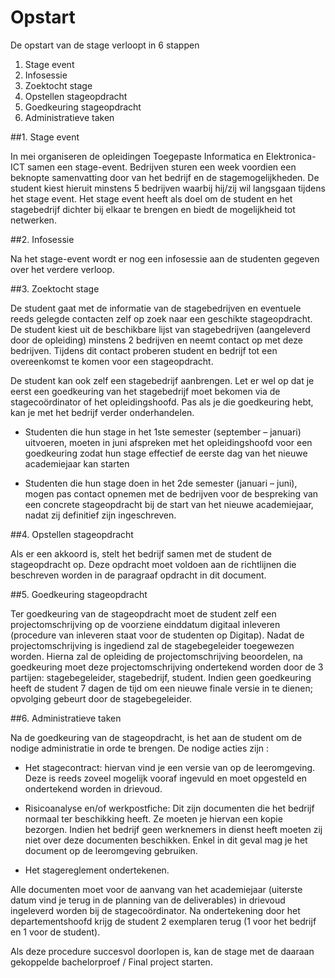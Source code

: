    # Opstart 

De opstart van de stage verloopt in 6 stappen 

1. Stage event 
2. Infosessie 
3. Zoektocht stage 
4. Opstellen stageopdracht 
5. Goedkeuring stageopdracht 
6. Administratieve taken 

 

##1. Stage event 

In mei organiseren de opleidingen Toegepaste Informatica en Elektronica-ICT samen een stage-event. Bedrijven sturen een week voordien een beknopte samenvatting door van het bedrijf en de stagemogelijkheden. De student kiest hieruit minstens 5 bedrijven waarbij hij/zij wil langsgaan tijdens het stage event. Het stage event heeft als doel om de student en het stagebedrijf dichter bij elkaar te brengen en biedt de mogelijkheid tot netwerken. 

 

##2. Infosessie 

Na het stage-event wordt er nog een infosessie aan de studenten gegeven over het verdere verloop. 

 

##3. Zoektocht stage 

De student gaat met de informatie van de stagebedrijven en eventuele reeds gelegde contacten zelf op zoek naar een geschikte stageopdracht. De student kiest uit de beschikbare lijst van stagebedrijven (aangeleverd door de opleiding) minstens 2 bedrijven en neemt contact op met deze bedrijven. Tijdens dit contact proberen student en bedrijf tot een overeenkomst te komen voor een stageopdracht. 

De student kan ook zelf een stagebedrijf aanbrengen. Let er wel op dat je eerst een goedkeuring van het stagebedrijf moet bekomen via de stagecoördinator of het opleidingshoofd. Pas als je die goedkeuring hebt, kan je met het bedrijf verder onderhandelen. 

 

* Studenten die hun stage in het 1ste semester (september – januari) uitvoeren,  moeten in juni afspreken met het opleidingshoofd voor een goedkeuring zodat hun stage effectief de eerste dag van het nieuwe academiejaar kan starten 

* Studenten die hun stage doen in het 2de semester (januari – juni),  mogen pas contact opnemen met de bedrijven voor de bespreking van een concrete stageopdracht bij de start van het nieuwe academiejaar, nadat zij definitief zijn ingeschreven. 

 

##4. Opstellen stageopdracht 

Als er een akkoord is, stelt het bedrijf samen met de student de stageopdracht op. Deze opdracht moet voldoen aan de richtlijnen die  beschreven worden in de paragraaf opdracht in dit document. 

 

##5. Goedkeuring stageopdracht 

Ter goedkeuring van de stageopdracht moet de student zelf een projectomschrijving op de voorziene einddatum digitaal inleveren (procedure van inleveren staat voor de studenten op Digitap). Nadat de projectomschrijving is ingediend zal de stagebegeleider toegewezen worden. Hierna zal de opleiding de projectomschrijving beoordelen, na goedkeuring moet deze projectomschrijving ondertekend worden door de 3 partijen: stagebegeleider, stagebedrijf, student. Indien geen goedkeuring heeft de student 7 dagen de tijd om een nieuwe finale versie in te dienen; opvolging gebeurt door de stagebegeleider. 

 

##6. Administratieve taken 

Na de goedkeuring van de stageopdracht, is het aan de student om de nodige administratie in orde te brengen. De nodige acties zijn : 

* Het stagecontract: hiervan vind je een versie van op de leeromgeving. Deze is reeds zoveel mogelijk vooraf ingevuld en moet opgesteld en ondertekend worden in drievoud. 

* Risicoanalyse en/of werkpostfiche: Dit zijn documenten die het bedrijf normaal ter beschikking heeft. Ze moeten je hiervan een kopie bezorgen. Indien het bedrijf geen werknemers in dienst heeft moeten zij niet over deze documenten beschikken. Enkel in dit geval mag je het document op de leeromgeving gebruiken. 

* Het stagereglement ondertekenen. 

Alle documenten moet voor de aanvang van het academiejaar (uiterste datum vind je terug in de planning van de deliverables) in drievoud ingeleverd worden bij de stagecoördinator. Na ondertekening door het departementshoofd krijg de student 2 exemplaren terug (1 voor het bedrijf en 1 voor de student). 

Als deze procedure succesvol doorlopen is, kan de stage met de daaraan gekoppelde bachelorproef / Final project starten. 

 